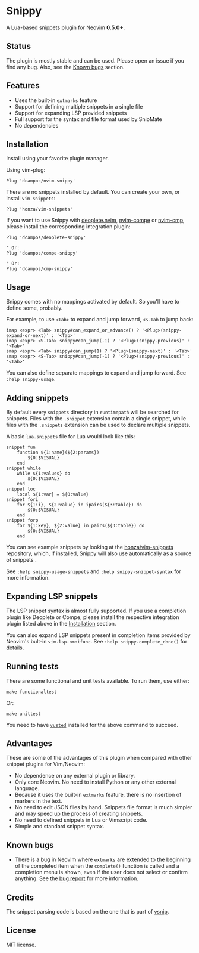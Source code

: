 # Snippy

A Lua-based snippets plugin for Neovim **0.5.0+**.

## Status

The plugin is mostly stable and can be used. Please open an issue if you
find any bug. Also, see the [Known bugs](#known-bugs) section.

## Features

* Uses the built-in `extmarks` feature
* Support for defining multiple snippets in a single file
* Support for expanding LSP provided snippets
* Full support for the syntax and file format used by SnipMate
* No dependencies

## Installation

Install using your favorite plugin manager.

Using vim-plug:

```vim
Plug 'dcampos/nvim-snippy'
```

There are no snippets installed by default. You can create your own, or install
`vim-snippets`:

```vim
Plug 'honza/vim-snippets'
```

If you want to use Snippy with [deoplete.nvim][2], [nvim-compe][3] or [nvim-cmp][4], please install the
corresponding integration plugin:

```vim
Plug 'dcampos/deoplete-snippy'

" Or:
Plug 'dcampos/compe-snippy'

" Or:
Plug 'dcampos/cmp-snippy'
```

## Usage

Snippy comes with no mappings activated by default. So you'll have to define
some, probably.

For example, to use `<Tab>` to expand and jump forward, `<S-Tab` to jump back:

```vim
imap <expr> <Tab> snippy#can_expand_or_advance() ? '<Plug>(snippy-expand-or-next)' : '<Tab>'
imap <expr> <S-Tab> snippy#can_jump(-1) ? '<Plug>(snippy-previous)' : '<Tab>'
smap <expr> <Tab> snippy#can_jump(1) ? '<Plug>(snippy-next)' : '<Tab>'
smap <expr> <S-Tab> snippy#can_jump(-1) ? '<Plug>(snippy-previous)' : '<Tab>'
```

You can also define separate mappings to expand and jump forward. See `:help snippy-usage`.

## Adding snippets

By default every `snippets` directory in `runtimepath` will be searched for
snippets. Files with the `.snippet` extension contain a single snippet, while
files with the `.snippets` extension can be used to declare multiple snippets.

A basic `lua.snippets` file for Lua would look like this:

```vim-snippet
snippet fun
	function ${1:name}(${2:params})
		${0:$VISUAL}
	end
snippet while
	while ${1:values} do
		${0:$VISUAL}
	end
snippet loc
	local ${1:var} = ${0:value}
snippet fori
	for ${1:i}, ${2:value} in ipairs(${3:table}) do
		${0:$VISUAL}
	end
snippet forp
	for ${1:key}, ${2:value} in pairs(${3:table}) do
		${0:$VISUAL}
	end
```

You can see example snippets by looking at the [honza/vim-snippets][5]
repository, which, if installed, Snippy will also use automatically as a source
of snippets .

See `:help snippy-usage-snippets` and `:help snippy-snippet-syntax` for more
information.

## Expanding LSP snippets

The LSP snippet syntax is almost fully supported. If you use a completion plugin
like Deoplete or Compe, please install the respective integration plugin listed
above in the [Installation](#installation) section.

You can also expand LSP snippets present in completion items provided by Neovim's
bult-in `vim.lsp.omnifunc`. See `:help snippy.complete_done()` for details.

## Running tests

There are some functional and unit tests available. To run them, use either:

```
make functionaltest
```

Or:

```
make unittest
```

You need to have [`vusted`][6] installed for the above command to succeed.

## Advantages

These are some of the advantages of this plugin when compared with other snippet plugins for Vim/Neovim:

* No dependence on any external plugin or library.
* Only core Neovim. No need to install Python or any other external language.
* Because it uses the built-in `extmarks` feature, there is no insertion of markers in the text.
* No need to edit JSON files by hand. Snippets file format is much simpler and may speed up the process of creating snippets.
* No need to defined snippets in Lua or Vimscript code.
* Simple and standard snippet syntax.

## Known bugs

* There is a bug in Neovim where `extmarks` are extended to the beginning of the completed item when the `complete()` function is called and a completion menu is shown, even if the user does not select or confirm anything. See the [bug report][1] for more information.

[1]: https://github.com/neovim/neovim/issues/13816
[2]: https://github.com/Shougo/deoplete.nvim
[3]: https://github.com/hrsh7th/nvim-compe
[4]: https://github.com/hrsh7th/nvim-cmp
[5]: https://github.com/honza/vim-snippets
[6]: https://github.com/notomo/vusted
[7]: https://github.com/hrsh7th/vim-vsnip

## Credits

The snippet parsing code is based on the one that is part of [vsnip][7].

## License

MIT license.
